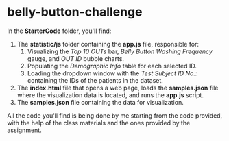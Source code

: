 # belly-button-challenge

In the **StarterCode** folder, you'll find:

1. The **statistic/js** folder containing the **app.js** file, responsible for:
    1. Visualizing the *Top 10 OUTs* bar, *Belly Button Washing Frequency* gauge, and *OUT ID* bubble charts.
    2. Populating the *Demographic Info* table for each selected ID.
    3. Loading the dropdown window with the *Test Subject ID No.:* containing the IDs of the patients in the dataset.
2. The **index.html** file that opens a web page, loads the **samples.json** file where the visualization data is located, and runs the **app.js** script.
3. The **samples.json** file containing the data for visualization.

All the code you'll find is being done by me starting from the code provided, with the help of the class materials and the ones provided by the assignment.
